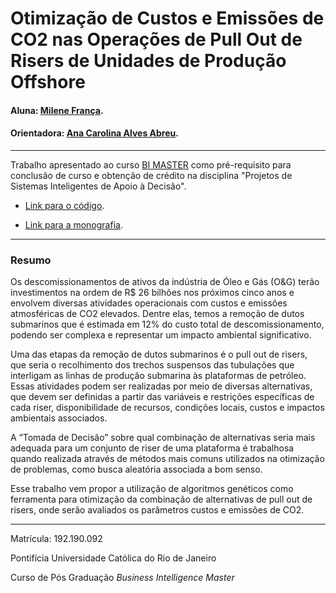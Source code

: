 # Otimização de Custos e Emissões de CO2 nas Operações de Pull Out de Risers de Unidades de Produção Offshore

#### Aluna: [Milene França](https://github.com/milfranca).
#### Orientadora: [Ana Carolina Alves Abreu](https://github.com/acarolina1612).

---

Trabalho apresentado ao curso [BI MASTER](https://ica.puc-rio.ai/bi-master) como pré-requisito para conclusão de curso e obtenção de crédito na disciplina "Projetos de Sistemas Inteligentes de Apoio à Decisão".

- [Link para o código](2020.10.28%20TCC%20BI%20Master%20Milene.xlsx).

- [Link para a monografia](Monografia_BI_Master_MileneFranca.pdf).

---

### Resumo

Os descomissionamentos de ativos da indústria de Óleo e Gás (O&G) terão investimentos na ordem de R$ 26 bilhões nos próximos cinco anos e envolvem diversas atividades operacionais com custos e emissões atmosféricas de CO2 elevados. Dentre elas, temos a remoção de dutos submarinos que é estimada em 12% do custo total de descomissionamento, podendo ser complexa e representar um impacto ambiental significativo.

Uma das etapas da remoção de dutos submarinos é o pull out de risers, que seria o recolhimento dos trechos suspensos das tubulações que interligam as linhas de produção submarina às plataformas de petróleo. Essas atividades podem ser realizadas por meio de diversas alternativas, que devem ser definidas a partir das variáveis e restrições específicas de cada riser, disponibilidade de recursos, condições locais, custos e impactos ambientais associados.

A “Tomada de Decisão” sobre qual combinação de alternativas seria mais adequada para um conjunto de riser de uma plataforma é trabalhosa quando realizada através de métodos mais comuns utilizados na otimização de problemas, como busca aleatória associada a bom senso.

Esse trabalho vem propor a utilização de algoritmos genéticos como ferramenta para otimização da combinação de alternativas de pull out de risers, onde serão avaliados os parâmetros custos e emissões de CO2.

---

Matrícula: 192.190.092

Pontifícia Universidade Católica do Rio de Janeiro

Curso de Pós Graduação *Business Intelligence Master*
